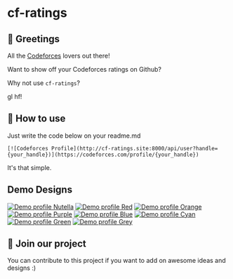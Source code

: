 # cf-ratings


## 👋 Greetings

All the [Codeforces](https://codeforces.com) lovers out there!

Want to show off your Codeforces ratings on Github?

Why not use ```cf-ratings```?

gl hf!


## 👀 How to use

Just write the code below on your readme.md

```[![Codeforces Profile](http://cf-ratings.site:8000/api/user?handle={your_handle})](https://codeforces.com/profile/{your_handle})```

It's that simple.


## Demo Designs

[![Demo profile Nutella](http://cf-ratings.site:8000/api/user?handle=tourist)](https://codeforces.com/profile/tourist)
[![Demo profile Red](http://cf-ratings.site:8000/api/user?handle=SecondThread)](https://codeforces.com/profile/SecondThread)
[![Demo profile Orange](http://cf-ratings.site:8000/api/user?handle=vovuh)](https://codeforces.com/profile/vovuh)
[![Demo profile Purple](http://cf-ratings.site:8000/api/user?handle=YouKn0wWho)](https://codeforces.com/profile/YouKn0wWho)
[![Demo profile Blue](http://cf-ratings.site:8000/api/user?handle=Nickolas)](https://codeforces.com/profile/Nickolas)
[![Demo profile Cyan](http://cf-ratings.site:8000/api/user?handle=itachikesh)](https://codeforces.com/profile/itachikesh)
[![Demo profile Green](http://cf-ratings.site:8000/api/user?handle=SupaHotFire)](https://codeforces.com/profile/SupaHotFire)
[![Demo profile Grey](http://cf-ratings.site:8000/api/user?handle=710)](https://codeforces.com/profile/710)



## 🙌 Join our project

You can contribute to this project if you want to add on awesome ideas and designs :)
